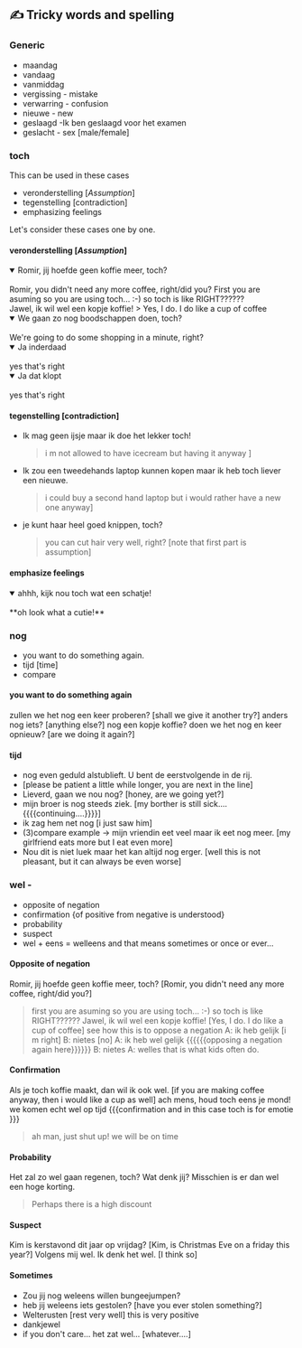 ## :writing_hand: Tricky words and spelling

### Generic
- maandag
- vandaag
- vanmiddag
- vergissing - mistake
- verwarring - confusion
- nieuwe - new
- geslaagd -Ik ben geslaagd voor het examen
- geslacht -  sex [male/female]

### toch
This can be used in these cases
- veronderstelling [*Assumption*] 
- tegenstelling [contradiction]
- emphasizing feelings  

Let's consider these cases one by one.  
#### veronderstelling [*Assumption*]

<details open>
<summary>Romir, jij hoefde geen koffie meer, toch? </summary>
<br>
Romir, you didn't need any more coffee, right/did you?
First you are asuming so you are using toch... :-) so toch is like RIGHT??????
</details>
Jawel, ik wil wel een kopje koffie! 
    >  Yes, I do. I do like a cup of coffee

<details open>
<summary>We gaan zo nog boodschappen doen, toch? </summary>
<br>
We're going to do some shopping in a minute, right?
</details>

<details open>
<summary>Ja inderdaad  </summary>
<br>
yes that's right
</details>

<details open>
<summary>Ja dat klopt </summary>
<br>
yes that's right
</details>

#### tegenstelling [contradiction]
- Ik mag geen ijsje maar ik doe het lekker toch!  
    > i m not allowed to have icecream but having it anyway ]
- Ik zou een tweedehands laptop kunnen kopen maar ik heb toch liever een nieuwe.
    > i could buy a second hand laptop but i would rather have a new one anyway]
- je kunt haar heel goed knippen, toch?  
    > you can cut hair very well, right? [note that first part is assumption]

#### emphasize feelings
<details open>
<summary>ahhh, kijk nou toch wat een schatje! </summary>
<br>
**oh look what a cutie!**
</details>

### nog
- you want to do something again. 
- tijd [time] 
- compare

#### you want to do something again
zullen we het nog een keer proberen? [shall we give it another try?]
anders nog iets? [anything else?]
nog een kopje koffie?
doen we het nog en keer opnieuw? [are we doing it again?]

#### tijd
- nog even geduld alstublieft. U bent de eerstvolgende in de rij.
- [please be patient a little while longer, you are next in the line]
- Lieverd, gaan we nou nog? [honey, are we going yet?]
- mijn broer is nog steeds ziek. [my borther is still sick.... {{{{continuing....}}}}]
- ik zag hem net nog [i just saw him]
- (3)compare example -> mijn vriendin eet veel maar ik eet nog meer. [my girlfriend eats more but I eat even more]
- Nou dit is niet luek maar het kan altijd nog erger. [well this is not pleasant, but it can always be even worse]

### wel - 

- opposite of negation 
- confirmation  {of positive from negative is understood} 
- probability 
- suspect 
- wel + eens = welleens and that means sometimes or once or ever...
#### Opposite of negation
Romir, jij hoefde geen koffie meer, toch? [Romir, you didn't need any more coffee, right/did you?]
> first you are asuming so you are using toch... :-) so toch is like RIGHT??????
Jawel, ik wil wel een kopje koffie! [Yes, I do. I do like a cup of coffee]
> see how this is to oppose a negation 
A: ik heb gelijk [i m right] 
B: nietes [no] 
A: ik heb wel gelijk {{{{{{opposing a negation again here}}}}}} 
B: nietes 
A: welles 
that is what kids often do. 
#### Confirmation
Als je toch koffie maakt, dan wil ik ook wel. [if you are making coffee anyway, then i would like a cup as well]
ach mens, houd toch eens je mond! we komen echt wel op tijd {{{confirmation and in this case toch is for emotie }}}
> ah man, just shut up! we will be on time
#### Probability
Het zal zo wel gaan regenen, toch? Wat denk jij?
Misschien is er dan wel een hoge korting. 
> Perhaps there is a high discount  
#### Suspect
Kim is kerstavond dit jaar op vrijdag? [Kim, is Christmas Eve on a friday this year?]
Volgens mij wel. Ik denk het wel. [I think so]
#### Sometimes
- Zou jij nog weleens willen bungeejumpen?
- heb jij weleens iets gestolen? [have you ever stolen something?]
- Welterusten [rest very well] this is very positive
- dankjewel
- if you don't care... het zat wel... [whatever....]